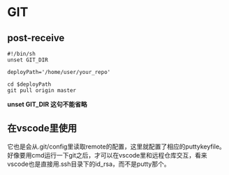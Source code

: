 # GIT

## post-receive

```
#!/bin/sh
unset GIT_DIR

deployPath='/home/user/your_repo'

cd $deployPath
git pull origin master
```

**unset GIT_DIR 这句不能省略**

## 在vscode里使用
它也是会从.git/config里读取remote的配置，这里就配置了相应的puttykeyfile。好像要用cmd运行一下git之后，才可以在vscode里和远程仓库交互，看来vscode也是直接用.ssh目录下的id_rsa，而不是putty那个。
